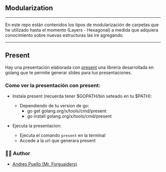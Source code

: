 ## Modularization

---

En este repo están contenidos los tipos de modularización de carpetas que he utilizado hasta el momento
(Layers - Hexagonal) a medida que adquiera conocimiento sobre nuevas estructuras
las ire agregando.

---
## Present

Hay una presentación elaborada con [present](https://pkg.go.dev/golang.org/x/tools/present)
una librería desarrollada en golang que te permite generar slides para tus presentaciones.

### Como ver la presentación con present:

- Instala present (recuerda tener $GOPATH/bin seteado en tu $PATH):
  - Dependiendo de tu version de go:
    - go get golang.org/x/tools/cmd/present
    - go install golang.org/x/tools/cmd/present


- Ejecuta la presentacion:
  - Ejecuta el comando `present` en la terminal
  - Accede a la url que generara present

### ✍🏼 Author

- [Andres Puello (Mr. Forguaiders)](https://github.com/AndresXLP) 